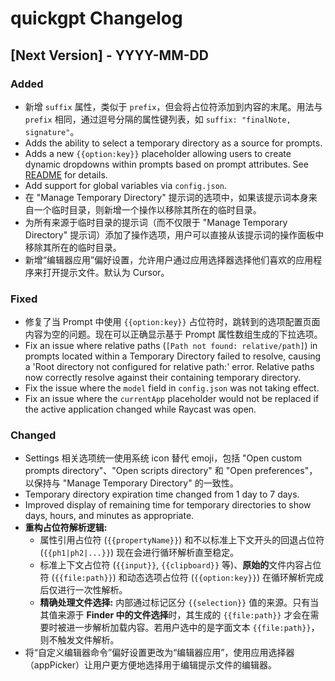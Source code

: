 # quickgpt Changelog

## [Next Version] - YYYY-MM-DD

### Added

- 新增 `suffix` 属性，类似于 `prefix`，但会将占位符添加到内容的末尾。用法与 `prefix` 相同，通过逗号分隔的属性键列表，如 `suffix: "finalNote, signature"`。
- Adds the ability to select a temporary directory as a source for prompts.
- Adds a new `{{option:key}}` placeholder allowing users to create dynamic dropdowns within prompts based on prompt attributes. See [README](https://github.com/your-repo/quickgpt-raycast#dynamic-options-placeholder-optionkey) for details.
- Add support for global variables via `config.json`.
- 在 "Manage Temporary Directory" 提示词的选项中，如果该提示词本身来自一个临时目录，则新增一个操作以移除其所在的临时目录。
- 为所有来源于临时目录的提示词（而不仅限于 "Manage Temporary Directory" 提示词）添加了操作选项，用户可以直接从该提示词的操作面板中移除其所在的临时目录。
- 新增“编辑器应用”偏好设置，允许用户通过应用选择器选择他们喜欢的应用程序来打开提示文件。默认为 Cursor。

### Fixed

- 修复了当 Prompt 中使用 `{{option:key}}` 占位符时，跳转到的选项配置页面内容为空的问题。现在可以正确显示基于 Prompt 属性数组生成的下拉选项。
- Fix an issue where relative paths (`[Path not found: relative/path]`) in prompts located within a Temporary Directory failed to resolve, causing a 'Root directory not configured for relative path:' error. Relative paths now correctly resolve against their containing temporary directory.
- Fix the issue where the `model` field in `config.json` was not taking effect.
- Fix an issue where the `currentApp` placeholder would not be replaced if the active application changed while Raycast was open.

### Changed

- Settings 相关选项统一使用系统 icon 替代 emoji，包括 "Open custom prompts directory"、"Open scripts directory" 和 "Open preferences"，以保持与 "Manage Temporary Directory" 的一致性。
- Temporary directory expiration time changed from 1 day to 7 days.
- Improved display of remaining time for temporary directories to show days, hours, and minutes as appropriate.
- **重构占位符解析逻辑:**
  - 属性引用占位符 (`{{propertyName}}`) 和不以标准上下文开头的回退占位符 (`{{ph1|ph2|...}}`) 现在会进行循环解析直至稳定。
  - 标准上下文占位符 (`{{input}}`, `{{clipboard}}` 等)、**原始的**文件内容占位符 (`{{file:path}}`) 和动态选项占位符 (`{{option:key}}`) 在循环解析完成后仅进行一次性解析。
  - **精确处理文件选择:** 内部通过标记区分 `{{selection}}` 值的来源。只有当其值来源于 **Finder 中的文件选择**时，其生成的 `{{file:path}}` 才会在需要时被进一步解析加载内容。若用户选中的是字面文本 `{{file:path}}`，则不触发文件解析。
- 将“自定义编辑器命令”偏好设置更改为“编辑器应用”，使用应用选择器（appPicker）让用户更方便地选择用于编辑提示文件的编辑器。
